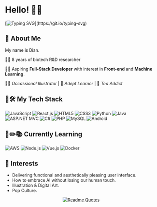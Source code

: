 # Hello! 👋🐋

[![Typing SVG](https://readme-typing-svg.demolab.com?font=Console&size=25&pause=1000&center=true&vCenter=true&random=false&lines=Welcome+to+My+GitHub!)](https://git.io/typing-svg)

## 🐋 About Me

My name is Dian.

:woman_scientist: 8 years of biotech R&D researcher

:woman_technologist: Aspiring **Full-Stack Developer** with interest in **Front-end** and **Machine Learning**.

:woman_artist: _Occassional Illustrator_ | :memo: _Adept Learner_ | :tea: _Tea Addict_

## 🐋🛠️ My Tech Stack

![JavaScript](https://img.shields.io/badge/-javascript-f7df1e?style=for-the-badge&logo=javascript&logoColor=000000)
![React.js](https://img.shields.io/badge/react.js-23282c?style=for-the-badge&logo=react)
![HTML5](https://img.shields.io/badge/-html5-e34F26?style=for-the-badge&logo=html5&logoColor=ffffff)
![CSS3](https://img.shields.io/badge/-css3-1572b6?style=for-the-badge&logo=css3)
![Python](https://img.shields.io/badge/python-3776ab?style=for-the-badge&logo=python&logoColor=ffffff)
![Java](https://img.shields.io/badge/-java-f7df1e?style=for-the-badge&logo=javascript&logoColor=000000)
![ASP.NET MVC](https://img.shields.io/badge/asp.net%20mvc-512bd4?style=for-the-badge&logo=dotnet&logoColor=ffffff)
![C#](https://img.shields.io/badge/c%23-00599c?style=for-the-badge&logo=c%2B%2B&logoColor=ffffff)
![PHP](https://img.shields.io/badge/php-18181e?style=for-the-badge&logo=php)
![MySQL](https://img.shields.io/badge/mysql-4479a1?style=for-the-badge&logo=mysql&logoColor=ffffff)
![Android](https://img.shields.io/badge/android-073042?style=for-the-badge&logo=android)

## 🐋✏️📚 Currently Learning

![AWS](https://img.shields.io/badge/aws-232f3e?style=for-the-badge&logo=amazonwebservices&logoColor=ff9900)
![Node.js](https://img.shields.io/badge/node.js-6cc24a?style=for-the-badge&logo=nodedotjs&logoColor=215732)
![Vue.js](https://img.shields.io/badge/-vue.js-23282C?style=for-the-badge&logo=vuedotjs)
![Docker](https://img.shields.io/badge/docker-2496ed?style=for-the-badge&logo=docker&logoColor=ffffff)

## 🐋 Interests

- Delivering functional and aesthetically pleasing user interface.
- How to embrace AI without losing our human touch.
- Illustration & Digital Art.
- Pop Culture.

<div align="center">

[![Readme Quotes](https://quotes-github-readme.vercel.app/api?type=horizontal&theme=catppuccin)](https://github.com/piyushsuthar/github-readme-quotes)

</div>
